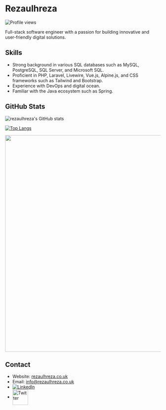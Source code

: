 # Rezaulhreza <!-- Profile Views Counter -->
![Profile views](https://gpvc.arturio.dev/rezaulhreza?v=3)


Full-stack software engineer with a passion for building innovative and user-friendly digital solutions. 

## Skills
- Strong background in various SQL databases such as MySQL, PostgreSQL, SQL Server, and Microsoft SQL.
- Proficient in PHP, Laravel, Livewire, Vue.js, Alpine.js, and CSS frameworks such as Tailwind and Bootstrap.
- Experience with DevOps and digital ocean.
- Familiar with the Java ecosystem such as Spring.

## GitHub Stats

![rezaulhreza's GitHub stats](https://github-readme-stats.vercel.app/api?username=rezaulhreza&show_icons=true&theme=radical)

[![Top Langs](https://github-readme-stats.vercel.app/api/top-langs/?username=rezaulhreza)](https://github.com/rezaulhreza/github-readme-stats)

<img src="https://github-readme-streak-stats.herokuapp.com?user=rezaulhreza&theme=jolly" width="700">

## Contact

- Website: [rezaulhreza.co.uk](https://rezaulhreza.co.uk)
- Email: [info@rezaulhreza.co.uk](mailto:info@rezaulhreza.co.uk)
- [![LinkedIn](https://img.shields.io/badge/-LinkedIn-blue?style=flat-square&logo=linkedin&logoColor=white)](https://linkedin.com/in/rezaulhreza)
- <a href="https://twitter.com/rezaulhreza">
  <img align="center" src="https://cdn4.iconfinder.com/data/icons/social-messaging-ui-color-shapes-2-free/128/social-twitter-square2-512.png" width="50" alt="Twitter" />
</a>


